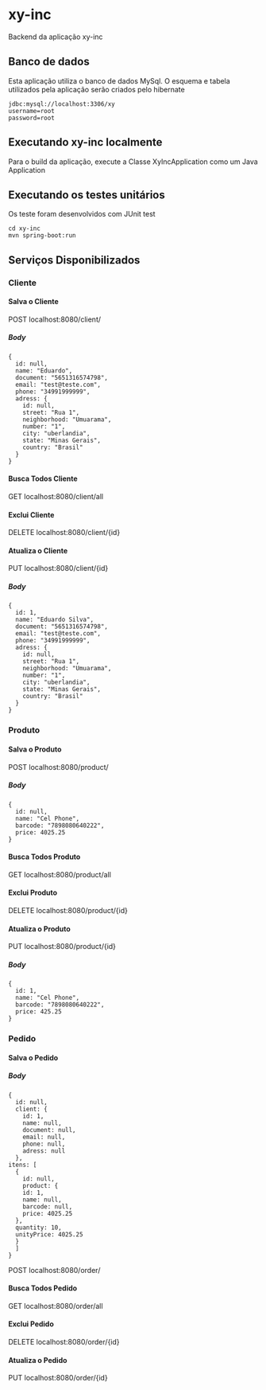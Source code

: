 # xy-inc
Backend da aplicação xy-inc

## Banco de dados

Esta aplicação utiliza o banco de dados MySql. O esquema e tabela utilizados pela aplicação serão criados pelo hibernate

```
jdbc:mysql://localhost:3306/xy
username=root
password=root

```

## Executando xy-inc localmente

Para o build da aplicação, execute a Classe XyIncApplication como um Java Application

## Executando os testes unitários

Os teste foram desenvolvidos com JUnit test

```
cd xy-inc
mvn spring-boot:run
```

## Serviços Disponibilizados

### Cliente

#### Salva o Cliente

POST localhost:8080/client/

##### Body

```
{
  id: null,
  name: "Eduardo",
  document: "5651316574798",
  email: "test@teste.com",
  phone: "34991999999",
  adress: {
    id: null,
    street: "Rua 1",
    neighborhood: "Umuarama",
    number: "1",
    city: "uberlandia",
    state: "Minas Gerais",
    country: "Brasil"
  }
}
```

#### Busca Todos Cliente

GET localhost:8080/client/all

#### Exclui Cliente

DELETE localhost:8080/client/{id}

#### Atualiza o Cliente

PUT localhost:8080/client/{id}

##### Body

```
{
  id: 1,
  name: "Eduardo Silva",
  document: "5651316574798",
  email: "test@teste.com",
  phone: "34991999999",
  adress: {
    id: null,
    street: "Rua 1",
    neighborhood: "Umuarama",
    number: "1",
    city: "uberlandia",
    state: "Minas Gerais",
    country: "Brasil"
  }
}
```

### Produto

#### Salva o Produto

POST localhost:8080/product/

##### Body

```
{
  id: null,
  name: "Cel Phone",
  barcode: "7898080640222",
  price: 4025.25
}
```

#### Busca Todos Produto

GET localhost:8080/product/all

#### Exclui Produto

DELETE localhost:8080/product/{id}

#### Atualiza o Produto

PUT localhost:8080/product/{id}

##### Body

```
{
  id: 1,
  name: "Cel Phone",
  barcode: "7898080640222",
  price: 425.25
}
```

### Pedido

#### Salva o Pedido

##### Body

```
{
  id: null,
  client: {
    id: 1,
    name: null,
    document: null,
    email: null,
    phone: null,
    adress: null
  },
itens: [
  {
    id: null,
    product: {
    id: 1,
    name: null,
    barcode: null,
    price: 4025.25
  },
  quantity: 10,
  unityPrice: 4025.25
  }
  ]
}
```

POST localhost:8080/order/

#### Busca Todos Pedido

GET localhost:8080/order/all

#### Exclui Pedido

DELETE localhost:8080/order/{id}

#### Atualiza o Pedido

PUT localhost:8080/order/{id}


